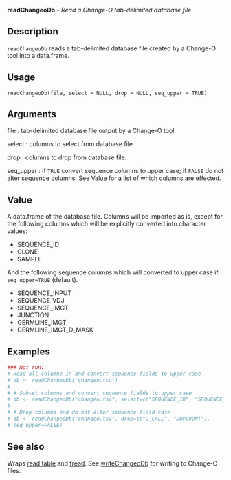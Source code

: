 





**readChangeoDb** - *Read a Change-O tab-delimited database file*

Description
--------------------

`readChangeoDb` reads a tab-delimited database file created by a Change-O tool 
into a data.frame.


Usage
--------------------
```
readChangeoDb(file, select = NULL, drop = NULL, seq_upper = TRUE)
```

Arguments
-------------------

file
:   tab-delimited database file output by a Change-O tool.

select
:   columns to select from database file.

drop
:   columns to drop from database file.

seq_upper
:   if `TRUE` convert sequence columns to upper case;
if `FALSE` do not alter sequence columns. See Value 
for a list of which columns are effected.



Value
-------------------

A data.frame of the database file. Columns will be imported as is, except for 
the following columns which will be explicitly converted into character 
values:

+ SEQUENCE_ID
+ CLONE
+ SAMPLE

And the following sequence columns which will converted to upper case if
`seq_upper=TRUE` (default).

+ SEQUENCE_INPUT
+ SEQUENCE_VDJ
+ SEQUENCE_IMGT
+ JUNCTION
+ GERMLINE_IMGT
+ GERMLINE_IMGT_D_MASK




Examples
-------------------

```R
### Not run:
# Read all columns in and convert sequence fields to upper case
# db <- readChangeoDb("changeo.tsv")
# 
# # Subset columns and convert sequence fields to upper case
# db <- readChangeoDb("changeo.tsv", select=c("SEQUENCE_ID", "SEQUENCE_IMGT"))
# 
# # Drop columns and do not alter sequence field case
# db <- readChangeoDb("changeo.tsv", drop=c("D_CALL", "DUPCOUNT"), 
# seq_upper=FALSE)
```



See also
-------------------

Wraps [read.table](http://www.inside-r.org/r-doc/utils/read.table) and [fread](http://www.inside-r.org/packages/cran/data.table/docs/fread). 
See [writeChangeoDb](writeChangeoDb.md) for writing to Change-O files.



